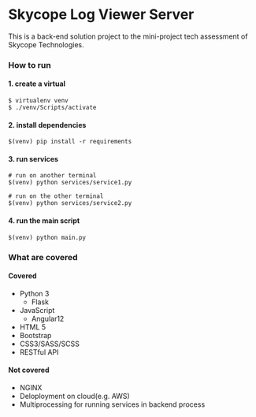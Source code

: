 # Skycope Log Viewer Server

This is a back-end solution project to the mini-project tech assessment of Skycope Technologies.

### How to run

#### 1. create a virtual

```
$ virtualenv venv
$ ./venv/Scripts/activate
```

#### 2. install dependencies

```
$(venv) pip install -r requirements
```

#### 3. run services


```
# run on another terminal
$(venv) python services/service1.py
```

```
# run on the other terminal
$(venv) python services/service2.py
```

#### 4. run the main script

```
$(venv) python main.py
```

### What are covered
#### Covered
- Python 3
    - Flask
- JavaScript
    - Angular12
- HTML 5
- Bootstrap
- CSS3/SASS/SCSS
- RESTful API

#### Not covered

- NGINX
- Deloployment on cloud(e.g. AWS)
- Multiprocessing for running services in backend process

